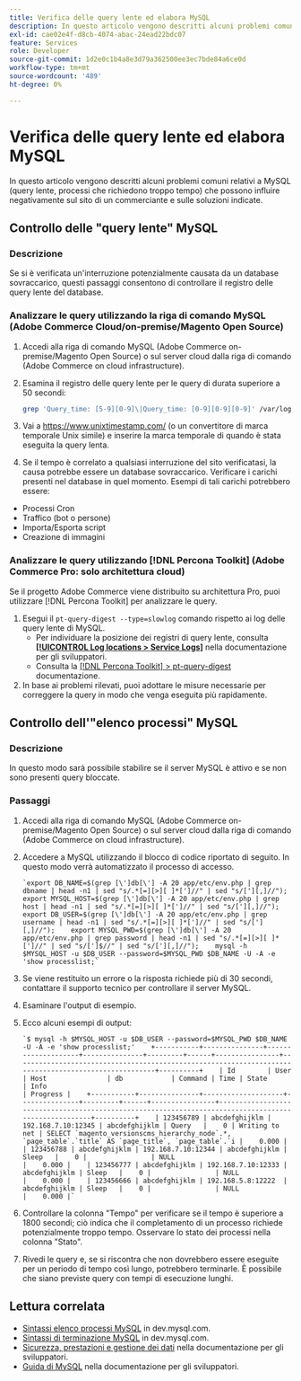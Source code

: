 ```yaml
---
title: Verifica delle query lente ed elabora MySQL
description: In questo articolo vengono descritti alcuni problemi comuni relativi a MySQL (query lente, processi che richiedono troppo tempo) che possono influire negativamente sul sito di un commerciante e sulle soluzioni indicate.
exl-id: cae02e4f-d8cb-4074-abac-24ead22bdc07
feature: Services
role: Developer
source-git-commit: 1d2e0c1b4a8e3d79a362500ee3ec7bde84a6ce0d
workflow-type: tm+mt
source-wordcount: '489'
ht-degree: 0%

---
```


# Verifica delle query lente ed elabora MySQL

In questo articolo vengono descritti alcuni problemi comuni relativi a MySQL (query lente, processi che richiedono troppo tempo) che possono influire negativamente sul sito di un commerciante e sulle soluzioni indicate.

## Controllo delle &quot;query lente&quot; MySQL

### Descrizione

Se si è verificata un&#39;interruzione potenzialmente causata da un database sovraccarico, questi passaggi consentono di controllare il registro delle query lente del database.

### Analizzare le query utilizzando la riga di comando MySQL (Adobe Commerce Cloud/on-premise/Magento Open Source)

1. Accedi alla riga di comando MySQL (Adobe Commerce on-premise/Magento Open Source) o sul server cloud dalla riga di comando (Adobe Commerce on cloud infrastructure).
1. Esamina il registro delle query lente per le query di durata superiore a 50 secondi:

   ```bash
   grep 'Query_time: [5-9][0-9]\|Query_time: [0-9][0-9][0-9]' /var/log/mysql/mysql-slow.log -A 3
   ```

1. Vai a <https://www.unixtimestamp.com/> (o un convertitore di marca temporale Unix simile) e inserire la marca temporale di quando è stata eseguita la query lenta.
1. Se il tempo è correlato a qualsiasi interruzione del sito verificatasi, la causa potrebbe essere un database sovraccarico. Verificare i carichi presenti nel database in quel momento. Esempi di tali carichi potrebbero essere:

* Processi Cron
* Traffico (bot o persone)
* Importa/Esporta script
* Creazione di immagini


### Analizzare le query utilizzando [!DNL Percona Toolkit] (Adobe Commerce Pro: solo architettura cloud)

Se il progetto Adobe Commerce viene distribuito su architettura Pro, puoi utilizzare [!DNL Percona Toolkit] per analizzare le query.

1. Esegui il `pt-query-digest --type=slowlog` comando rispetto ai log delle query lente di MySQL.
   * Per individuare la posizione dei registri di query lente, consulta **[[!UICONTROL Log locations > Service Logs]](https://experienceleague.adobe.com/docs/commerce-cloud-service/user-guide/develop/test/log-locations.html)** nella documentazione per gli sviluppatori.
   * Consulta la [[!DNL Percona Toolkit] > pt-query-digest](https://www.percona.com/doc/percona-toolkit/LATEST/pt-query-digest.html#pt-query-digest) documentazione.
1. In base ai problemi rilevati, puoi adottare le misure necessarie per correggere la query in modo che venga eseguita più rapidamente.

## Controllo dell&#39;&quot;elenco processi&quot; MySQL

### Descrizione

In questo modo sarà possibile stabilire se il server MySQL è attivo e se non sono presenti query bloccate.

### Passaggi

1. Accedi alla riga di comando MySQL (Adobe Commerce on-premise/Magento Open Source) o sul server cloud dalla riga di comando (Adobe Commerce on cloud infrastructure).
1. Accedere a MySQL utilizzando il blocco di codice riportato di seguito. In questo modo verrà automatizzato il processo di accesso.

   ```MySQL
   `export DB_NAME=$(grep [\']db[\'] -A 20 app/etc/env.php | grep dbname | head -n1 | sed "s/.*[=][>][ ]*[']//" | sed "s/['][,]//");    export MYSQL_HOST=$(grep [\']db[\'] -A 20 app/etc/env.php | grep host | head -n1 | sed "s/.*[=][>][ ]*[']//" | sed "s/['][,]//");    export DB_USER=$(grep [\']db[\'] -A 20 app/etc/env.php | grep username | head -n1 | sed "s/.*[=][>][ ]*[']//" | sed "s/['][,]//");    export MYSQL_PWD=$(grep [\']db[\'] -A 20 app/etc/env.php | grep password | head -n1 | sed "s/.*[=][>][ ]*[']//" | sed "s/[']$//" | sed "s/['][,]//");    mysql -h $MYSQL_HOST -u $DB_USER --password=$MYSQL_PWD $DB_NAME -U -A -e 'show processlist;`
   ```

1. Se viene restituito un errore o la risposta richiede più di 30 secondi, contattare il supporto tecnico per controllare il server MySQL.
1. Esaminare l&#39;output di esempio.

1. Ecco alcuni esempi di output:

   ```MySQL
   `$ mysql -h $MYSQL_HOST -u $DB_USER --password=$MYSQL_PWD $DB_NAME -U -A -e 'show processlist;'    +-----------+---------------+--------------------+---------------+---------+------+----------------+------------------------------------------------------------------------------------------------------+----------+    | Id        | User          | Host               | db            | Command | Time | State          | Info                                                                                                 | Progress |    +-----------+---------------+--------------------+---------------+---------+------+----------------+------------------------------------------------------------------------------------------------------+----------+    | 123456789 | abcdefghijklm | 192.168.7.10:12345 | abcdefghijklm | Query   |    0 | Writing to net | SELECT `magento_versionscms_hierarchy_node`.*, `page_table`.`title` AS `page_title`, `page_table`.`i |    0.000 |    | 123456788 | abcdefghijklm | 192.168.7.10:12344 | abcdefghijklm | Sleep   |    0 |                | NULL                                                                                                 |    0.000 |    | 123456777 | abcdefghijklm | 192.168.7.10:12333 | abcdefghijklm | Sleep   |    0 |                | NULL                                                                                                 |    0.000 |    | 123456666 | abcdefghijklm | 192.168.5.8:12222  | abcdefghijklm | Sleep   |    0 |                | NULL                                                                                                 |    0.000 |`
   ```

1. Controllare la colonna &quot;Tempo&quot; per verificare se il tempo è superiore a 1800 secondi; ciò indica che il completamento di un processo richiede potenzialmente troppo tempo. Osservare lo stato dei processi nella colonna &quot;Stato&quot;.
1. Rivedi le query e, se si riscontra che non dovrebbero essere eseguite per un periodo di tempo così lungo, potrebbero terminarle. È possibile che siano previste query con tempi di esecuzione lunghi.


## Lettura correlata

* [Sintassi elenco processi MySQL](https://dev.mysql.com/doc/refman/8.0/en/show-processlist.html) in dev.mysql.com.
* [Sintassi di terminazione MySQL](https://dev.mysql.com/doc/refman/8.0/en/kill.html) in dev.mysql.com.
* [Sicurezza, prestazioni e gestione dei dati](https://devdocs.magento.com/guides/v2.3/ext-best-practices/extension-coding/security-performance-data-bp.html) nella documentazione per gli sviluppatori.
* [Guida di MySQL](https://devdocs.magento.com/guides/v2.3/install-gde/prereq/mysql.html) nella documentazione per gli sviluppatori.
